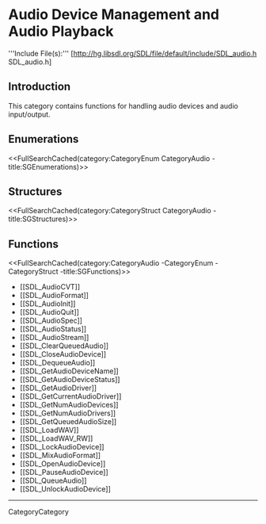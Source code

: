 
# Audio Device Management and Audio Playback

'''Include File(s):'''  [http://hg.libsdl.org/SDL/file/default/include/SDL_audio.h SDL_audio.h]


## Introduction

This category contains functions for handling audio devices and audio input/output.

## Enumerations
<<FullSearchCached(category:CategoryEnum CategoryAudio -title:SGEnumerations)>>

## Structures
<<FullSearchCached(category:CategoryStruct CategoryAudio -title:SGStructures)>>

## Functions
<<FullSearchCached(category:CategoryAudio -CategoryEnum -CategoryStruct -title:SGFunctions)>>

<!-- BEGIN CATEGORY LIST -->
* [[SDL_AudioCVT]]
* [[SDL_AudioFormat]]
* [[SDL_AudioInit]]
* [[SDL_AudioQuit]]
* [[SDL_AudioSpec]]
* [[SDL_AudioStatus]]
* [[SDL_AudioStream]]
* [[SDL_ClearQueuedAudio]]
* [[SDL_CloseAudioDevice]]
* [[SDL_DequeueAudio]]
* [[SDL_GetAudioDeviceName]]
* [[SDL_GetAudioDeviceStatus]]
* [[SDL_GetAudioDriver]]
* [[SDL_GetCurrentAudioDriver]]
* [[SDL_GetNumAudioDevices]]
* [[SDL_GetNumAudioDrivers]]
* [[SDL_GetQueuedAudioSize]]
* [[SDL_LoadWAV]]
* [[SDL_LoadWAV_RW]]
* [[SDL_LockAudioDevice]]
* [[SDL_MixAudioFormat]]
* [[SDL_OpenAudioDevice]]
* [[SDL_PauseAudioDevice]]
* [[SDL_QueueAudio]]
* [[SDL_UnlockAudioDevice]]
<!-- END CATEGORY LIST -->
----
CategoryCategory

